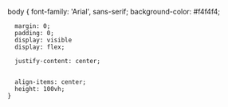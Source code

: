 


body {
      font-family: 'Arial', sans-serif;
      background-color: #f4f4f4;

      
      margin: 0;
      padding: 0;
      display: visible
      display: flex;
      
      justify-content: center;

      
      align-items: center;
      height: 100vh;
    }




